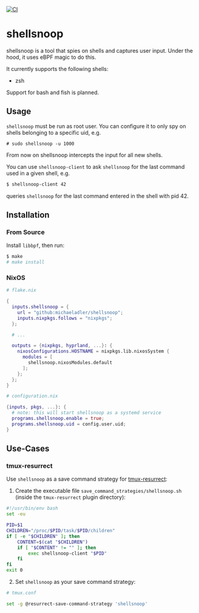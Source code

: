 [![CI](https://github.com/michaeladler/shellsnoop/actions/workflows/ci.yml/badge.svg)](https://github.com/michaeladler/shellsnoop/actions/workflows/ci.yml)

# shellsnoop

shellsnoop is a tool that spies on shells and captures user input.
Under the hood, it uses eBPF magic to do this.

It currently supports the following shells:

- zsh

Support for bash and fish is planned.

## Usage

`shellsnoop` must be run as root user. You can configure it to only spy on shells belonging to a specific uid, e.g.

```
# sudo shellsnoop -u 1000
```

From now on shellsnoop intercepts the input for all new shells.

You can use `shellsnoop-client` to ask `shellsnoop` for the last command used in a given shell, e.g.

```bash
$ shellsnoop-client 42
```

queries `shellsnoop` for the last command entered in the shell with pid 42.

## Installation

### From Source

Install `libbpf`, then run:

```bash
$ make
# make install
```

### NixOS

```nix
# flake.nix

{
  inputs.shellsnoop = {
    url = "github:michaeladler/shellsnoop";
    inputs.nixpkgs.follows = "nixpkgs";
  };

  # ...

  outputs = {nixpkgs, hyprland, ...}: {
    nixosConfigurations.HOSTNAME = nixpkgs.lib.nixosSystem {
      modules = [
        shellsnoop.nixosModules.default
      ];
    };
  };
}

# configuration.nix

{inputs, pkgs, ...}: {
  # note: this will start shellsnoop as a systemd service
  programs.shellsnoop.enable = true;
  programs.shellsnoop.uid = config.user.uid;
}
```

## Use-Cases

### tmux-resurrect

Use `shellsnoop` as a save command strategy for [tmux-resurrect](https://github.com/tmux-plugins/tmux-resurrect):

1. Create the executable file `save_command_strategies/shellsnoop.sh` (inside the `tmux-resurrect` plugin directory):

```bash
#!/usr/bin/env bash
set -eu

PID=$1
CHILDREN="/proc/$PID/task/$PID/children"
if [ -e "$CHILDREN" ]; then
    CONTENT=$(cat "$CHILDREN")
    if [ "$CONTENT" != "" ]; then
        exec shellsnoop-client "$PID"
    fi
fi
exit 0
```

2. Set `shellsnoop` as your save command strategy:
```bash
# tmux.conf

set -g @resurrect-save-command-strategy 'shellsnoop'
```
